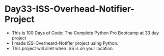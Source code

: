 # Day33-ISS-Overhead-Notifier-Project
* This is 100 Days of Code: The Complete Python Pro Bootcamp at 33 day project
* I made ISS-Overheard-Notifier project using Python.
* This project will alret when ISS is on your location.

